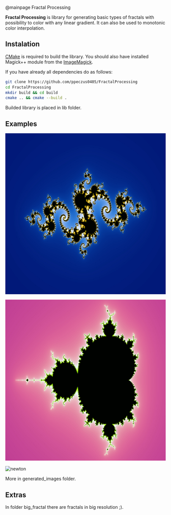@mainpage Fractal Processing

**Fractal Processing** is library for generating basic types of fractals with possibility to color with any linear gradient. It can also be used to monotonic color interpolation.

## Instalation
[CMake](https://cmake.org/) is required to build the library. You should also have installed Magick++ module from the [ImageMagick](https://github.com/ImageMagick/ImageMagick).

If you have already all dependencies do as follows:

```bash
git clone https://github.com/ppeczus0405/FractalProcessing
cd FractalProcessing
mkdir build && cd build
cmake .. && cmake --build .
```
Builded library is placed in lib folder.

## Examples
![julia](../../generated_images/gradient1/juliaset.jpg)

![mandelbrot](../../generated_images/gradient3/mandelbrot.jpg)

![newton](../../big_fractals/gradient2/newton.jpg)

More in generated_images folder.

## Extras
In folder big_fractal there are fractals in big resolution ;).